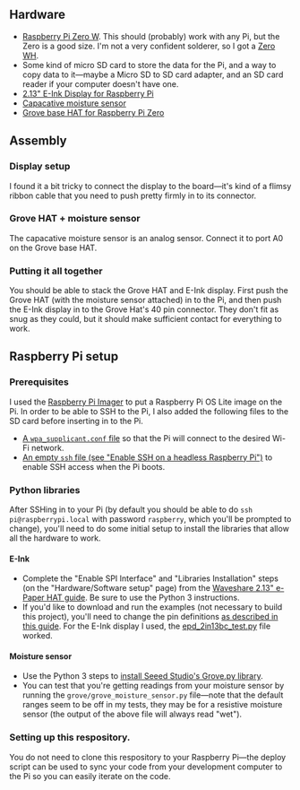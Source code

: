 ## Hardware

- [Raspberry Pi Zero W](https://www.raspberrypi.org/products/raspberry-pi-zero-w/). This should (probably) work with any Pi, but the Zero is a good size. I'm not a very confident solderer, so I got a [Zero WH](https://www.raspberrypi.org/blog/zero-wh/).
- Some kind of micro SD card to store the data for the Pi, and a way to copy data to it—maybe a Micro SD to SD card adapter, and an SD card reader if your computer doesn't have one.
- [2.13" E-Ink Display for Raspberry Pi](https://www.seeedstudio.com/2-13-Triple-Color-E-Ink-Display-for-Raspberry-Pi-p-4044.html)
- [Capacative moisture sensor](https://www.seeedstudio.com/Grove-Capacitive-Moisture-Sensor-Corrosion-Resistant.html)
- [Grove base HAT for Raspberry Pi Zero](https://www.seeedstudio.com/Grove-Base-Hat-for-Raspberry-Pi-Zero.html)

## Assembly

### Display setup

I found it a bit tricky to connect the display to the board—it's kind of a flimsy ribbon cable that you need to push pretty firmly in to its connector.

### Grove HAT + moisture sensor

The capacative moisture sensor is an analog sensor. Connect it to port A0 on the Grove base HAT.

### Putting it all together

You should be able to stack the Grove HAT and E-Ink display. First push the Grove HAT (with the moisture sensor attached) in to the Pi, and then push the E-Ink display in to the Grove Hat's 40 pin connector. They don't fit as snug as they could, but it should make sufficient contact for everything to work.

## Raspberry Pi setup

### Prerequisites

I used the [Raspberry Pi Imager](https://www.raspberrypi.org/software/) to put a Raspberry Pi OS Lite image on the Pi. In order to be able to SSH to the Pi, I also added the following files to the SD card before inserting in to the Pi.

- [A `wpa_supplicant.conf` file](https://www.raspberrypi.org/documentation/configuration/wireless/headless.md) so that the Pi will connect to the desired Wi-Fi network.
- [An empty `ssh` file (see "Enable SSH on a headless Raspberry Pi")](https://www.raspberrypi.org/documentation/remote-access/ssh/README.md) to enable SSH access when the Pi boots.

### Python libraries

After SSHing in to your Pi (by default you should be able to do `ssh pi@raspberrypi.local` with password `raspberry`, which you'll be prompted to change), you'll need to do some initial setup to install the libraries that allow all the hardware to work.

#### E-Ink

- Complete the "Enable SPI Interface" and "Libraries Installation" steps (on the "Hardware/Software setup" page) from the [Waveshare 2.13" e-Paper HAT guide](https://www.waveshare.com/wiki/2.13inch_e-Paper_HAT_(B)). Be sure to use the Python 3 instructions.
- If you'd like to download and run the examples (not necessary to build this project), you'll need to change the pin definitions [as described in this guide](https://www.raspberryconnect.com/projects/42-hardware-addons/177-the-seeed-studio-e-ink-2-13-inch-3-colour-display-python-guide). For the E-Ink display I used, the [epd_2in13bc_test.py](https://github.com/waveshare/e-Paper/blob/master/RaspberryPi_JetsonNano/python/examples/epd_2in13bc_test.py) file worked.

#### Moisture sensor

- Use the Python 3 steps to [install Seeed Studio's Grove.py library](https://github.com/Seeed-Studio/grove.py#install-grovepy).
- You can test that you're getting readings from your moisture sensor by running the `grove/grove_moisture_sensor.py` file—note that the default ranges seem to be off in my tests, they may be for a resistive moisture sensor (the output of the above file will always read "wet").

### Setting up this respository.

You do not need to clone this respository to your Raspberry Pi—the deploy script can be used to sync your code from your development computer to the Pi so you can easily iterate on the code.

